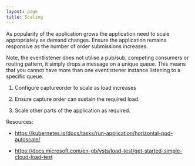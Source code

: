```yaml
---
layout: page
title: Scaling
---
```


As popularity of the application grows the application need to scale
appropriately as demand changes. Ensure the application remains responsive as
the number of order submissions increases.

Note, the eventlistener does not utilise a pub/sub, competing consumers or
routing pattern, it simply drops a message on a unique queue. This means that
you cannot have more than one eventlistener instance listening to a specific
queue.

1.  Configure captureorder to scale as load increases

2.  Ensure capture order can sustain the required load.

3.  Scale other parts of the application as required.

Resources:

-   <https://kubernetes.io/docs/tasks/run-application/horizontal-pod-autoscale/>

-   <https://docs.microsoft.com/en-gb/vsts/load-test/get-started-simple-cloud-load-test>